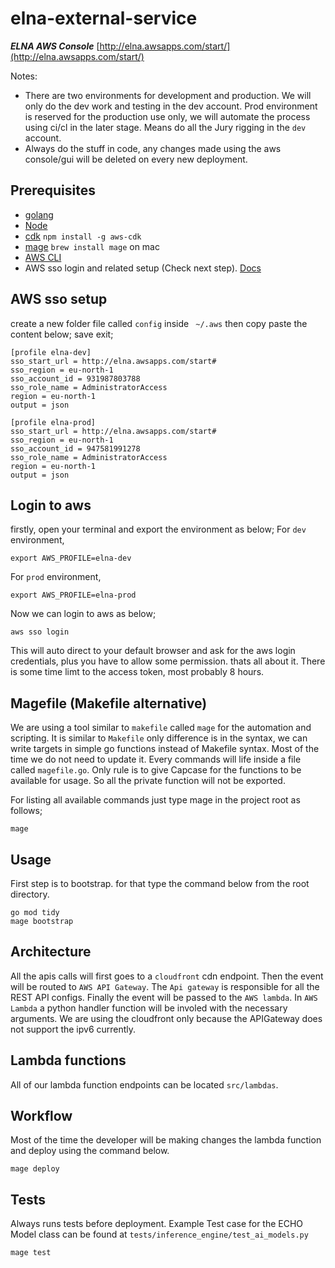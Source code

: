 # elna-external-service

***ELNA AWS Console*** [http://elna.awsapps.com/start/](http://elna.awsapps.com/start/)

Notes:
* There are two environments for development and production. We will only do the dev work and testing in the dev account. 
Prod environment is reserved for the production use only, we will automate the process using ci/cl in the later stage.
Means do all the Jury rigging in the ```dev``` account.
* Always do the stuff in code, any changes made using the aws console/gui will be deleted on every new deployment.

## Prerequisites

* [golang](https://go.dev/)
* [Node](https://nodejs.org/en/)
* [cdk](https://aws.amazon.com/cdk/)  ```npm install -g aws-cdk```
* [mage](https://magefile.org/)  ```brew install mage``` on mac
* [AWS CLI](https://docs.aws.amazon.com/cli/latest/userguide/getting-started-install.html)
* AWS sso login and related setup (Check next step). [Docs](https://medium.com/@pushkarjoshi0410/how-to-set-up-aws-cli-with-aws-single-sign-on-sso-acf4dd88e056)

## AWS sso setup

create a new folder file called ```config``` inside ``` ~/.aws``` then copy paste the content below; save exit;

```
[profile elna-dev]
sso_start_url = http://elna.awsapps.com/start#
sso_region = eu-north-1
sso_account_id = 931987803788
sso_role_name = AdministratorAccess
region = eu-north-1
output = json

[profile elna-prod]
sso_start_url = http://elna.awsapps.com/start#
sso_region = eu-north-1
sso_account_id = 947581991278
sso_role_name = AdministratorAccess
region = eu-north-1
output = json
```

## Login to aws

firstly, open your terminal and export the environment as below;
For ```dev``` environment,
```shell
export AWS_PROFILE=elna-dev
```

For ```prod``` environment,

```shell
export AWS_PROFILE=elna-prod
```

Now we can login to aws as below;

```shell
aws sso login
```
This will auto direct to your default browser and ask for the aws login credentials, plus you have to allow some permission. thats all about it.
There is some time limt to the access token, most probably 8 hours.


## Magefile (Makefile alternative)

We are using a tool similar to ```makefile``` called ```mage``` for the automation and scripting. It is similar to ```Makefile``` only 
difference is in the syntax, we can write targets in simple go functions instead of Makefile syntax. Most of the time we do not need to update it. Every commands will life inside a file called ```magefile.go```. Only rule is to give Capcase for the functions to be available for usage.
So all the private function will not be exported.

For listing all available commands just type mage in the project root as follows;

```shell
mage
```

## Usage

First step is to bootstrap. for that type the command below from the root directory.

```shell
go mod tidy
mage bootstrap
```
## Architecture

All the apis calls will first goes to a ```cloudfront``` cdn endpoint. Then the event will be routed to ```AWS API Gateway```. The ```Api gateway``` is responsible for all the REST API configs. Finally the event will be passed to the ```AWS lambda```. In ```AWS Lambda``` a python
handler function will be involed with the necessary arguments. We are using the cloudfront only because the APIGateway does not support the ipv6
currently. 

## Lambda functions

All of our lambda function endpoints can be located ```src/lambdas```.

## Workflow

Most of the time the developer will be making changes  the lambda function and deploy using the command below.

```shell
mage deploy
```

## Tests

Always runs tests before deployment. Example Test case for the ECHO Model class can be found at ```tests/inference_engine/test_ai_models.py```

```shell
mage test
```
